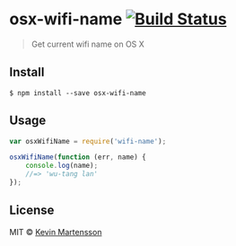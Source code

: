 # osx-wifi-name [![Build Status](https://travis-ci.org/kevva/osx-wifi-name.svg?branch=master)](https://travis-ci.org/kevva/osx-wifi-name)

> Get current wifi name on OS X


## Install

```
$ npm install --save osx-wifi-name
```


## Usage

```js
var osxWifiName = require('wifi-name');

osxWifiName(function (err, name) {
	console.log(name);
	//=> 'wu-tang lan'
});
```


## License

MIT © [Kevin Martensson](http://github.com/kevva)
